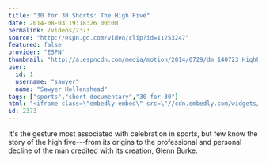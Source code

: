 ```yaml
---
title: "30 for 30 Shorts: The High Five"
date: 2014-08-03 19:18:26 00:00
permalink: /videos/2373
source: "http://espn.go.com/video/clip?id=11253247"
featured: false
provider: "ESPN"
thumbnail: "http://a.espncdn.com/media/motion/2014/0729/dm_140723_HighFive21158/dm_140723_HighFive21158.jpg"
user:
  id: 1
  username: "sawyer"
  name: "Sawyer Hollenshead"
tags: ["sports","short documentary","30 for 30"]
html: "<iframe class=\"embedly-embed\" src=\"//cdn.embedly.com/widgets/media.html?src=https%3A%2F%2Fsw88.go.com%2Fb%2Fss%2Fwdgespvideo%2F5.4%2FREDIR%2F037941643720806141407093326326%3FD%3D..%26url%3Dhttps%253A%252F%252Fonce.unicornmedia.com%252Fnow%252Fod%252Fauto%252F4d993388-8b49-4f34-9e48-87906e690281%252F85957be9-026a-415e-a8ce-7bfdc19d5e23%252F8b2d865b-79b8-47ae-857a-f5a8cc1f09b3%252Fcontent.once%253FUMADPARAMreferer%253Dhttp%253A%252F%252Fespn.go.com%252Fvideo%252Fclip%253Fid%253D11253247%26pe%3Dmedia%26mediaName%3DOTHER%253A%253A30FOR30_SHORTS%253A%253A%2Bdm_140723_HighFive2_11253247%26mediaLength%3D00%253A10%253A09%26mediaPlayer%3Dembed09%26mediaSession%3D0-0%26c3%3Dvideoid%253DOTHER%253A%253A30FOR30_SHORTS%253A%253A%2Bdm_140723_HighFive2_11253247%26v2%3Dvideoid%253DOTHER%253A%253A30FOR30_SHORTS%253A%253A%2Bdm_140723_HighFive2_11253247%26events%3Devent1%26v52%3DinlinePlayer%26c52%3DinlinePlayer%26v53%3DinlinePlayer%253Atwitter%26c53%3DinlinePlayer%253Atwitter&wmode=transparent&src_secure=1&url=http%3A%2F%2Fespn.go.com%2Fvideo%2Fclip%3Fid%3D11253247&image=http%3A%2F%2Fa.espncdn.com%2Fmedia%2Fmotion%2F2014%2F0729%2Fdm_140723_HighFive21158%2Fdm_140723_HighFive21158.jpg&key=daaebf4d9cdd46779200162d0ca86e20&type=video%2Fmp4&schema=go\" width=\"800\" height=\"448\" scrolling=\"no\" frameborder=\"0\" allowfullscreen></iframe>"
id: 2373
---
```


It's the gesture most associated with celebration in sports, but few know the story of the high five---from its origins to the professional and personal decline of the man credited with its creation, Glenn Burke.